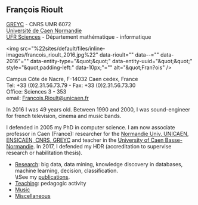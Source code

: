 ## François Rioult

[GREYC](http://www.greyc.fr) - CNRS UMR 6072  
[Université de Caen Normandie](http://www.unicaen.fr)  
[UFR Sciences](http://ufrsciences.unicaen.fr/) - Département
mathématique - informatique

<img src="\%22sites/default/files/inline-images/francois_rioult_2016.jpg\%22" data-rioult="" data--="" data-2016\"="" data-entity-type="\&quot;\&quot;" data-entity-uuid="\&quot;\&quot;" style="\&quot;padding-left:" data-10px;\"="" alt="\&quot;Fran?ois" />

Campus Côte de Nacre, F-14032 Caen cedex, France  
Tel: +33 (0)2.31.56.73.79 - Fax: +33 (0)2.31.56.73.30  
Office: Sciences 3 - 353  
email:
[Francois.Rioult@unicaen.fr](\%22mailto:Francois.Rioult@info.unicaen.fr\%22)

In 2016 I was 49 years old. Between 1990 and 2000, I was sound-engineer
for french television, cinema and music bands.

I defended in 2005 my PhD in computer science. I am now associate
professor in Caen (France): researcher for the [Normandie Univ, UNICAEN,
ENSICAEN, CNRS, GREYC](\%22www.greyc.fr\%22) and teacher in the
[University of Caen Basse-Normandie](\%22http://www.unicaen.fr/\%22). In
2017, I defended my HDR (accreditation to supervise research or
habilitation thesis).

-   [Research](\%22research\%22): big data, data mining, knowledge
    discovery in databases, machine learning, decision,
    classification.  
    \\tSee my [publications](\%22bibliography\%22).
-   [Teaching](\%22teaching\%22): pedagogic activity
-   [Music](\%22music\%22)
-   [Miscellaneous](\%22miscellaneous\%22)

